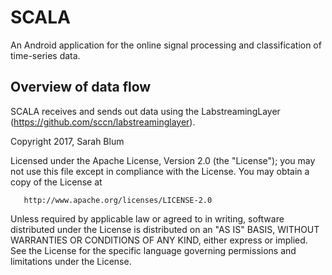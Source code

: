# SCALA

An Android application for the online signal processing and classification of time-series data. 


## Overview of data flow
SCALA receives and sends out data using the LabstreamingLayer (https://github.com/sccn/labstreaminglayer).



   Copyright 2017,  Sarah Blum
   
   Licensed under the Apache License, Version 2.0 (the "License");
   you may not use this file except in compliance with the License.
   You may obtain a copy of the License at

       http://www.apache.org/licenses/LICENSE-2.0

   Unless required by applicable law or agreed to in writing, software
   distributed under the License is distributed on an "AS IS" BASIS,
   WITHOUT WARRANTIES OR CONDITIONS OF ANY KIND, either express or implied.
   See the License for the specific language governing permissions and
   limitations under the License.
